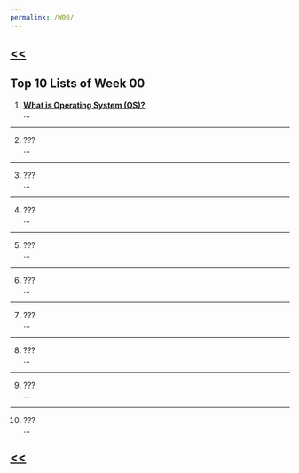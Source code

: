 ```yaml
---
permalink: /W00/
---
```

## [<<](../)

## Top 10 Lists of Week 00

1. **[What is Operating System (OS)?](https://edu.gcfglobal.org/en/computerbasics/understanding-operating-systems/1/)**<br>
...
* * *
2. ???<br>
...
* * *
3. ???<br>
...
* * *
4. ???<br>
...
* * *
5. ???<br>
...
* * *
6. ???<br>
...
* * *
7. ???<br>
...
* * *
8. ???<br>
...
* * *
9. ???<br>
...
* * *
10. ???<br>
...

## [<<](../)